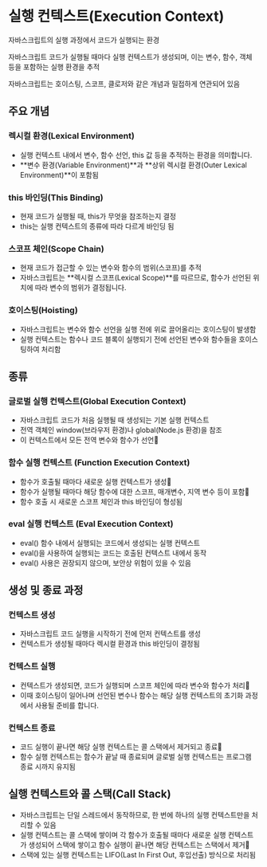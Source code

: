 # 실행 컨텍스트(Execution Context)

자바스크립트의 실행 과정에서 코드가 실행되는 환경

자바스크립트 코드가 실행될 때마다 실행 컨텍스트가 생성되며, 이는 변수, 함수, 객체 등을 포함하는 실행 환경을 추적

자바스크립트는 호이스팅, 스코프, 클로저와 같은 개념과 밀접하게 연관되어 있음

## 주요 개념

### 렉시컬 환경(Lexical Environment)

- 실행 컨텍스트 내에서 변수, 함수 선언, this 값 등을 추적하는 환경을 의미합니다.
- **변수 환경(Variable Environment)**과 **상위 렉시컬 환경(Outer Lexical Environment)**이 포함됨

### this 바인딩(This Binding)

- 현재 코드가 실행될 때, this가 무엇을 참조하는지 결정
- this는 실행 컨텍스트의 종류에 따라 다르게 바인딩 됨

### 스코프 체인(Scope Chain)

- 현재 코드가 접근할 수 있는 변수와 함수의 범위(스코프)를 추적
- 자바스크립트는 **렉시컬 스코프(Lexical Scope)**를 따르므로, 함수가 선언된 위치에 따라 변수의 범위가 결정됩니다.

### 호이스팅(Hoisting)

- 자바스크립트는 변수와 함수 선언을 실행 전에 위로 끌어올리는 호이스팅이 발생함
- 실행 컨텍스트는 함수나 코드 블록이 실행되기 전에 선언된 변수와 함수들을 호이스팅하여 처리함

## 종류

### 글로벌 실행 컨텍스트(Global Execution Context)

- 자바스크립트 코드가 처음 실행될 때 생성되는 기본 실행 컨텍스트
- 전역 객체인 window(브라우저 환경)나 global(Node.js 환경)을 참조
- 이 컨텍스트에서 모든 전역 변수와 함수가 선언

### 함수 실행 컨텍스트 (Function Execution Context)

- 함수가 호출될 때마다 새로운 실행 컨텍스트가 생성
- 함수가 실행될 때마다 해당 함수에 대한 스코프, 매개변수, 지역 변수 등이 포함
- 함수 호출 시 새로운 스코프 체인과 this 바인딩이 형성됨

### eval 실행 컨텍스트 (Eval Execution Context)

- eval() 함수 내에서 실행되는 코드에서 생성되는 실행 컨텍스트
- eval()을 사용하여 실행되는 코드는 호출된 컨텍스트 내에서 동작
- eval() 사용은 권장되지 않으며, 보안상 위험이 있을 수 있음

## 생성 및 종료 과정

### 컨텍스트 생성

- 자바스크립트 코드 실행을 시작하기 전에 먼저 컨텍스트를 생성
- 컨텍스트가 생성될 때마다 렉시컬 환경과 this 바인딩이 결정됨

### 컨텍스트 실행

- 컨텍스트가 생성되면, 코드가 실행되며 스코프 체인에 따라 변수와 함수가 처리
- 이때 호이스팅이 일어나며 선언된 변수나 함수는 해당 실행 컨텍스트의 초기화 과정에서 사용될 준비를 합니다.

### 컨텍스트 종료

- 코드 실행이 끝나면 해당 실행 컨텍스트는 콜 스택에서 제거되고 종료
- 함수 실행 컨텍스트는 함수가 끝날 때 종료되며 글로벌 실행 컨텍스트는 프로그램 종료 시까지 유지됨

## 실행 컨텍스트와 콜 스택(Call Stack)

- 자바스크립트는 단일 스레드에서 동작하므로, 한 번에 하나의 실행 컨텍스트만을 처리할 수 있음
- 실행 컨텍스트는 콜 스택에 쌓이며 각 함수가 호출될 때마다 새로운 실행 컨텍스트가 생성되어 스택에 쌓이고 함수 실행이 끝나면 해당 컨텍스트는 스택에서 제거
- 스택에 있는 실행 컨텍스트는 LIFO(Last In First Out, 후입선출) 방식으로 처리됨
